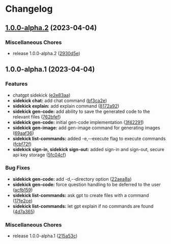 # Changelog

## [1.0.0-alpha.2](https://github.com/feedmefries/sidekick/compare/v1.0.0-alpha.1...v1.0.0-alpha.2) (2023-04-04)


### Miscellaneous Chores

* release 1.0.0-alpha.2 ([2930d5e](https://github.com/feedmefries/sidekick/commit/2930d5e2e5db06924b9ae84c8c75f095c23af3d7))

## 1.0.0-alpha.1 (2023-04-04)


### Features

* chatgpt sidekick ([e2e83aa](https://github.com/feedmefries/sidekick/commit/e2e83aaa51e64c57181d6fa29e7a4ecba442fbc8))
* **sidekick chat:** add chat command ([bf3ca2e](https://github.com/feedmefries/sidekick/commit/bf3ca2ef58f1dc925dbdd448b0c2369997bfb9d7))
* **sidekick explain:** add explain command ([8172a92](https://github.com/feedmefries/sidekick/commit/8172a92f82a61479c2df6fabed437a5244f67d98))
* **sidekick gen-code:** add ability to save the generated code to the relevant files ([762bfef](https://github.com/feedmefries/sidekick/commit/762bfef93870c4d61b3108ca436a8e7aade3250f))
* **sidekick gen-code:** initial gen-code implementation ([3f42291](https://github.com/feedmefries/sidekick/commit/3f42291bf83d5f0ee301a3c631dfe60077e11032))
* **sidekick gen-image:** add gen-image command for generating images ([69aaf36](https://github.com/feedmefries/sidekick/commit/69aaf36fa5d7be10f0e50770c9970d996ba44375))
* **sidekick list-commands:** added -e,--execute flag to execute commands ([fcbf72f](https://github.com/feedmefries/sidekick/commit/fcbf72f6064228e6b5cde5e8cf7d61614f5f4d23))
* **sidekick sign-in, sidekick sign-out:** added sign-in and sign-out, secure api key storage ([5fc04cf](https://github.com/feedmefries/sidekick/commit/5fc04cfd759e66562787ce27afbcc95631735d18))


### Bug Fixes

* **sidekick gen-code:** add -d,--directory option ([22aea8a](https://github.com/feedmefries/sidekick/commit/22aea8a6f13d96a3106d3970cd4f9bbb3ce45f42))
* **sidekick gen-code:** force question handling to be deferred to the user ([acfb159](https://github.com/feedmefries/sidekick/commit/acfb1596e0c97daa8126227a9f5c2f7fc36ff4f8))
* **sidekick list-commands:** ask gpt to create files with a command ([17fe2ce](https://github.com/feedmefries/sidekick/commit/17fe2cef33dfed5454ea5c5654e120c5c0011579))
* **sidekick list-commands:** let gpt explain if no commands are found ([4d7a365](https://github.com/feedmefries/sidekick/commit/4d7a3655363ae3730dcda45d0a23b2d7e1dee0b2))


### Miscellaneous Chores

* release 1.0.0-alpha.1 ([215a53c](https://github.com/feedmefries/sidekick/commit/215a53cbf478151c2bad2a1ec0eb2ef523c4bc8d))
